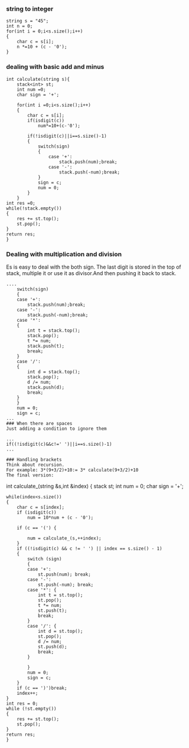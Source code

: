 ### string to integer
```
string s = "45";
int n = 0;
for(int i = 0;i<s.size();i++)
{
	char c = s[i];
	n *=10 + (c - '0');
}
```
### dealing with basic add and minus
```
int calculate(string s){
	stack<int> st;
	int num =0;
	char sign = '+';
	
	for(int i =0;i<s.size();i++)
	{
		char c = s[i];
		if(isdigit(c))
			num*=10+(c-'0');
		
		if(!isdigit(c)||i==s.size()-1)
		{
			switch(sign)
			{
				case '+':
					stack.push(num);break;
				case '-':
					stack.push(-num);break;
			}
			sign = c;
			num = 0;
		}
	}
int res =0;
while(!stack.empty())
{
	res += st.top();
	st.pop();
}
return res;
}
```
### Dealing with multiplication and division
Es is easy to deal with the both sign. The last digit is stored in the top of 
stack, multiple it or use it as divisor.And then pushing it back to stack.
```
....
	switch(sign)
	{
	case '+':
		stack.push(num);break;
	case '-':
		stack.push(-num);break;
	case '*':
	{
		int t = stack.top();
		stack.pop();
		t *= num;
		stack.push(t);
		break;
	}
	case '/':
	{
		int d = stack.top();
		stack.pop();
		d /= num;
		stack.push(d);
		break;
	}
	}
	num = 0;
	sign = c;
...
### When there are spaces
Just adding a condition to ignore them
```
	...
	if((!isdigit(c)&&c!=' ')||i==s.size()-1)
	...
```
### Handling brackets
Think about recursion.
For example: 3*(9+3/2)+10:= 3* calculate(9+3/2)+10 
The final version:
```	
int calculate_(string &s,int &index) {
	stack<int> st;
	int num = 0;
	char sign = '+';

	while(index<s.size())
	{
		char c = s[index];
		if (isdigit(c))
			num = 10*num + (c - '0');

		if (c == '(') {
			
			num = calculate_(s,++index);
		}
		if ((!isdigit(c) && c != ' ') || index == s.size() - 1)
		{
			switch (sign)
			{
			case '+':
				st.push(num); break;
			case '-':
				st.push(-num); break;
			case '*': {
				int t = st.top();
				st.pop();
				t *= num;
				st.push(t);
				break;
			}	
			case '/': {
				int d = st.top();
				st.pop();
				d /= num;
				st.push(d);
				break;
			}
				
			}
			num = 0;
			sign = c;
		}
		if (c == ')')break;
		index++;
	}
	int res = 0;
	while (!st.empty())
	{
		res += st.top();
		st.pop();
	}
	return res;
    }
```	